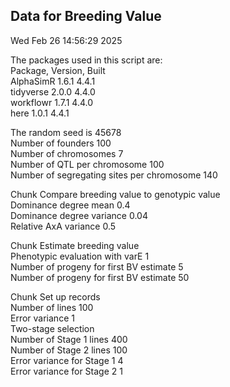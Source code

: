 ## Data for Breeding Value  
Wed Feb 26 14:56:29 2025  
  
The packages used in this script are:  
Package, Version, Built  
AlphaSimR 1.6.1 4.4.1  
tidyverse 2.0.0 4.4.0  
workflowr 1.7.1 4.4.0  
here 1.0.1 4.4.1  
  
The random seed is 45678  
Number of founders  100  
Number of chromosomes  7  
Number of QTL per chromosome 100  
Number of segregating sites per chromosome 140  
  
Chunk Compare breeding value to genotypic value  
Dominance degree mean 0.4  
Dominance degree variance 0.04  
Relative AxA variance 0.5  
  
Chunk Estimate breeding value  
Phenotypic evaluation with varE 1  
Number of progeny for first BV estimate 5  
Number of progeny for first BV estimate 50  
  
Chunk Set up records  
Number of lines 100  
Error variance 1  
Two-stage selection  
Number of Stage 1 lines 400  
Number of Stage 2 lines 100  
Error variance for Stage 1 4  
Error variance for Stage 2 1  
  
